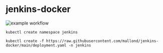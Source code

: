 # jenkins-docker
![example workflow](https://github.com/mallond/jenkins-docker/actions/workflows/dockerpush.yml/badge.svg)

```
kubectl create namespace jenkins
```
```
kubectl create -f https://raw.githubusercontent.com/mallond/jenkins-docker/main/deployment.yaml -n jenkins
```
